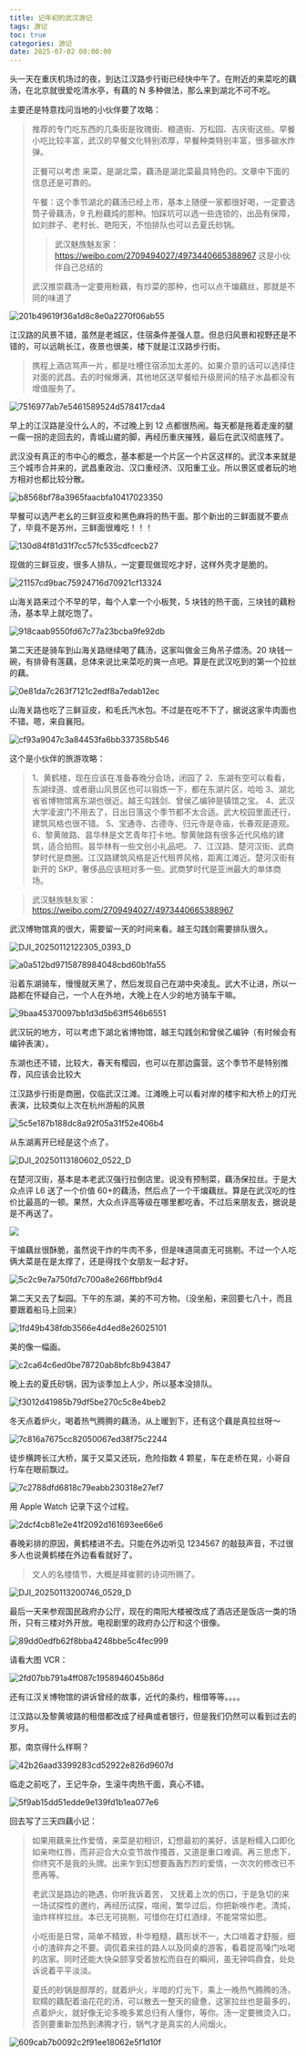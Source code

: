 ```yaml
---
title: 记年初的武汉游记
tags: 游记
toc: true
categories: 游记
date: 2025-07-02 00:00:00
---
```


头一天在重庆机场过的夜，到达江汉路步行街已经快中午了。在附近的来菜吃的藕汤，在北京就很爱吃清水亭，有藕的 N 多种做法，那么来到湖北不可不吃。

主要还是特意找问当地的小伙伴要了攻略：

> 推荐的专门吃东西的几条街是玫瑰街、粮道街、万松园、吉庆街这些。早餐小吃比较丰富，武汉的早餐文化特别浓厚，早餐种类特别丰富，很多碳水炸弹。
>
> 正餐可以考虑 来菜，是湖北菜，藕汤是湖北菜最具特色的。文章中下面的信息还是可靠的。
>
> 午餐：这个季节湖北的藕汤已经上市，基本上随便一家都很好喝，一定要选筒子骨藕汤，9 孔粉藕炖的那种。怕踩坑可以选一些连锁的，出品有保障，如刘胖子、老村长、艳阳天，不怕排队也可以去夏氏砂锅。
>
> > 武汉魅族魅友家：https://weibo.com/2709494027/4973440665388967 这是小伙伴自己总结的
>
> 武汉推崇藕汤一定要用粉藕，有炒菜的那种，也可以点干煸藕丝，那就是不同的味道了

![201b49619f36a1d8c8e0a2270f06ab55](https://raw.githubusercontent.com/cloudsmithy/picgo-imh/master/201b49619f36a1d8c8e0a2270f06ab55.jpg)

江汉路的风景不错，虽然是老城区，住宿条件差强人意。但总归风景和视野还是不错的，可以远眺长江，夜景也很美，楼下就是江汉路步行街。

> 携程上酒店骂声一片，都是吐槽住宿添加太差的。如果介意的话可以选择住对面的武昌。去的时候爆满，其他地区送早餐给升级房间的桔子水晶都没有增值服务了。

![7516977ab7e5461589524d578417cda4](https://raw.githubusercontent.com/cloudsmithy/picgo-imh/master/7516977ab7e5461589524d578417cda4.jpg)

早上的江汉路是没什么人的，不过晚上到 12 点都很热闹。每天都是拖着走废的腿一瘸一拐的走回去的，青城山崴的脚，再经历重庆摧残，最后在武汉彻底残了。

武汉没有真正的市中心的概念，基本都是一个片区一个片区这样的。武汉本来就是三个城市合并来的，武昌重政治、汉口重经济、汉阳重工业。所以景区或者玩的地方相对也都比较分散。

![b8568bf78a3965faacbfa10417023350](https://raw.githubusercontent.com/cloudsmithy/picgo-imh/master/b8568bf78a3965faacbfa10417023350.jpg)

早餐可以选严老幺的三鲜豆皮和黑色麻将的热干面。那个新出的三鲜面就不要点了，毕竟不是苏州，三鲜面很难吃！！！

![130d84f81d31f7cc57fc535cdfcecb27](https://raw.githubusercontent.com/cloudsmithy/picgo-imh/master/130d84f81d31f7cc57fc535cdfcecb27.jpg)

现做的三鲜豆皮，很多人排队，一定要现做现吃才好，这样外壳才是脆的。

![21157cd9bac75924716d70921cf13324](https://raw.githubusercontent.com/cloudsmithy/picgo-imh/master/21157cd9bac75924716d70921cf13324.jpg)

山海关路来过个不早的早，每个人拿一个小板凳，5 块钱的热干面，三块钱的藕粉汤，基本早上就吃饱了。

![918caab9550fd67c77a23bcba9fe92db](https://raw.githubusercontent.com/cloudsmithy/picgo-imh/master/918caab9550fd67c77a23bcba9fe92db.jpg)

第二天还是骑车到山海关路继续喝了藕汤，这家叫做金三角吊子煨汤。20 块钱一碗，有排骨有莲藕，总体来说比来菜吃的爽一点吧。算是在武汉吃到的第一个拉丝的藕。

![0e81da7c263f7121c2edf8a7edab12ec](https://raw.githubusercontent.com/cloudsmithy/picgo-imh/master/0e81da7c263f7121c2edf8a7edab12ec.jpg)

山海关路也吃了三鲜豆皮，和毛氏汽水包。不过是在吃不下了，据说这家牛肉面也不错。嗯，来自襄阳。

![cf93a9047c3a84453fa6bb337358b546](https://raw.githubusercontent.com/cloudsmithy/picgo-imh/master/cf93a9047c3a84453fa6bb337358b546.jpg)

这个是小伙伴的旅游攻略：

> 1、黄鹤楼，现在应该在准备春晚分会场，闭园了
> 2、东湖有空可以看看，东湖绿道、或者磨山风景区也可以锻炼一下，都在东湖片区，哈哈
> 3、湖北省省博物馆离东湖也很近。越王勾践剑、曾侯乙编钟是镇馆之宝。
> 4、武汉大学凌波门不用去了，日出日落这个季节都不太合适。武大校园里面还行，建筑风格也很不错。
> 5、宝通寺、古德寺、归元寺是寺庙，长春观是道观。
> 6、黎黄陂路、昙华林是文艺青年打卡地。黎黄陂路有很多近代风格的建筑，适合拍照。昙华林有一些文创小礼品吧。
> 7、江汉路、楚河汉街、武商梦时代是商圈。江汉路建筑风格是近代租界风格，距离江滩近。楚河汉街有新开的 SKP，奢侈品应该相对多一些。武商梦时代是亚洲最大的单体商场。

> 武汉魅族魅友家：https://weibo.com/2709494027/4973440665388967

武汉博物馆真的很大，需要留一天的时间来看。越王勾践剑需要排队很久。

![DJI_20250112122305_0393_D](https://raw.githubusercontent.com/cloudsmithy/picgo-imh/master/DJI_20250112122305_0393_D.JPG)

![a0a512bd9715878984048cbd60b1fa55](https://raw.githubusercontent.com/cloudsmithy/picgo-imh/master/a0a512bd9715878984048cbd60b1fa55.jpg)

沿着东湖骑车，慢慢就天黑了，然后发现自己在湖中央凌乱。武大不让进，所以一路都在怀疑自己，一个人在外地，大晚上在人少的地方骑车干嘛。

![9baa45370097bb1d3d5b63ff546b6551](https://raw.githubusercontent.com/cloudsmithy/picgo-imh/master/9baa45370097bb1d3d5b63ff546b6551.jpg)

武汉玩的地方，可以考虑下湖北省博物馆，越王勾践剑和曾侯乙编钟（有时候会有编钟表演）。

东湖也还不错，比较大，春天有樱园，也可以在那边露营。这个季节不是特别推荐，风应该会比较大

江汉路步行街是商圈，仅临武汉江滩。江滩晚上可以看对岸的楼宇和大桥上的灯光表演，比较类似上次在杭州游船的风景

![5c5e187b188dc8a92f05a31f52e406b4](https://raw.githubusercontent.com/cloudsmithy/picgo-imh/master/5c5e187b188dc8a92f05a31f52e406b4.jpg)

从东湖离开已经是这个点了。

![DJI_20250113180602_0522_D](https://raw.githubusercontent.com/cloudsmithy/picgo-imh/master/DJI_20250113180602_0522_D.JPG)

在楚河汉街，基本是本老武汉强行拉倒店里。说没有预制菜，藕汤保拉丝。于是大众点评 L6 送了一个价值 60+的藕汤，然后点了一个干煸藕丝。算是在武汉吃的性价比最高的一顿。果然，大众点评高等级在哪里都吃香。不过后来朋友去，据说是是不再送了。

![](https://raw.githubusercontent.com/cloudsmithy/picgo-imh/master/6fe23d79915042942958b4151d46c151.jpg)

干煸藕丝很酥脆，虽然说干炸的牛肉不多，但是味道简直无可挑剔。不过一个人吃俩大菜是在是太撑了，还是得找个女朋友一起才好。

![5c2c9e7a750fd7c700a8e266ffbbf9d4](https://raw.githubusercontent.com/cloudsmithy/picgo-imh/master/5c2c9e7a750fd7c700a8e266ffbbf9d4.jpg)

第二天又去了梨园。下午的东湖，美的不可方物。（没坐船，来回要七八十，而且要跟着船马上回来）

![1fd49b438fdb3566e4d4ed8e26025101](https://raw.githubusercontent.com/cloudsmithy/picgo-imh/master/1fd49b438fdb3566e4d4ed8e26025101.jpg)

美的像一幅画。

![c2ca64c6ed0be78720ab8bfc8b943847](https://raw.githubusercontent.com/cloudsmithy/picgo-imh/master/c2ca64c6ed0be78720ab8bfc8b943847.jpg)

晚上去的夏氏砂锅，因为谈季加上人少，所以基本没排队。

![f3012d41985b79df5be270c5c8e4beb2](https://raw.githubusercontent.com/cloudsmithy/picgo-imh/master/f3012d41985b79df5be270c5c8e4beb2.jpg)

冬天点着炉火，喝着热气腾腾的藕汤，从上暖到下，还有这个藕是真拉丝呀～

![7c816a7675cc82050067ed38f75c2244](https://raw.githubusercontent.com/cloudsmithy/picgo-imh/master/7c816a7675cc82050067ed38f75c2244.jpg)

徒步横跨长江大桥，属于又菜又还玩，危险指数 4 颗星，车在走桥在晃，小哥自行车在眼前飘过。

![7c2788dfd6818c79eabb230318e27ef7](https://raw.githubusercontent.com/cloudsmithy/picgo-imh/master/7c2788dfd6818c79eabb230318e27ef7.jpg)

用 Apple Watch 记录下这个过程。

![2dcf4cb81e2e41f2092d161693ee66e6](https://raw.githubusercontent.com/cloudsmithy/picgo-imh/master/2dcf4cb81e2e41f2092d161693ee66e6.jpg)

春晚彩排的原因，黄鹤楼进不去。只能在外边听见 1234567 的敲鼓声音，不过很多人也说黄鹤楼在外边看看就好了。

> 文人的名楼情节，大概是拜崔颢的诗词所赐了。

![DJI_20250113200746_0529_D](https://raw.githubusercontent.com/cloudsmithy/picgo-imh/master/DJI_20250113200746_0529_D.JPG)

最后一天来参观国民政府办公厅，现在的南阳大楼被改成了酒店还是饭店一类的场所，只有三楼对外开放。电视剧里的政府办公厅和这个很像。

![89dd0edfb62f8bba4248bbe5c4fec999](https://raw.githubusercontent.com/cloudsmithy/picgo-imh/master/89dd0edfb62f8bba4248bbe5c4fec999.jpg)

请看大图 VCR：

![2fd07bb791a4ff087c1958946045b86d](https://raw.githubusercontent.com/cloudsmithy/picgo-imh/master/2fd07bb791a4ff087c1958946045b86d.jpg)

还有江汉关博物馆的讲诉曾经的故事，近代的条约，租借等等。。。。

江汉路以及黎黄坡路的租借都改成了经典或者银行，但是我们仍然可以看到过去的岁月。

那，南京得什么样啊？

![42b26aad3399283cd52922e826d9607d](https://raw.githubusercontent.com/cloudsmithy/picgo-imh/master/42b26aad3399283cd52922e826d9607d.jpg)

临走之前吃了，王记牛杂，生滚牛肉热干面，真心不错。

![5f9ab15dd51edde9e139fd1b1ea077e6](https://raw.githubusercontent.com/cloudsmithy/picgo-imh/master/5f9ab15dd51edde9e139fd1b1ea077e6.jpg)

回去写了三天四藕小记：

> 如果用藕来比作爱情，来菜是初相识，幻想最初的美好，该是粉糯入口即化如亲吻红唇，而非迎合大众变节故作搔首，又道是重口难调。再三思虑下，你终究不是我的头牌。出来乍到幻想要轰轰烈烈的爱情，一次次的修改已不愿再等。
>
> 老武汉是路边的艳遇，你听我诉着苦， 又抚着上次的伤口，于是急切的来一场试探性的邀约，再经历试探，喧闹，繁华过后，你把新唤作老。清炖，油炸样样拉丝。本已无可挑剔，可惜你在灯红酒绿，不能常常如愿。
>
> 小吃街是日常，简单不精致，朴华粗糙，藕形状不一，大口啃着才舒服，细小的渣碎弃之不要。调侃着来往的路人以及同桌的游客，看着提高嗓门吆喝的店家。同时还能大快朵颐享受着放松而自在的瞬间，虽无钟鸣鼎食，处处诉说着平平淡淡。
>
> 夏氏的砂锅是醇厚的，就着炉火，半暗的灯光下，乘上一晚热气腾腾的汤，软糯的藕配着油花花的汤，可以散去一整天的疲惫，这家拉丝也是最多的，点着炉火，就好像无论多晚多累总归有人懂你，等你。汤一定要微烫入口，否则要重新加热到沸腾才行，锅气才是真实的人间烟火。

![609cab7b0092c2f91ee18062e5f1d10f](https://raw.githubusercontent.com/cloudsmithy/picgo-imh/master/609cab7b0092c2f91ee18062e5f1d10f.jpg)
